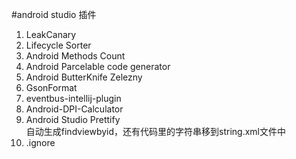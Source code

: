 #android studio 插件

1. LeakCanary
2. Lifecycle Sorter
3. Android Methods Count
4. Android Parcelable code generator
5. Android ButterKnife Zelezny
6. GsonFormat
7. eventbus-intellij-plugin
8. Android-DPI-Calculator
9. Android Studio Prettify  
自动生成findviewbyid，还有代码里的字符串移到string.xml文件中
10. .ignore